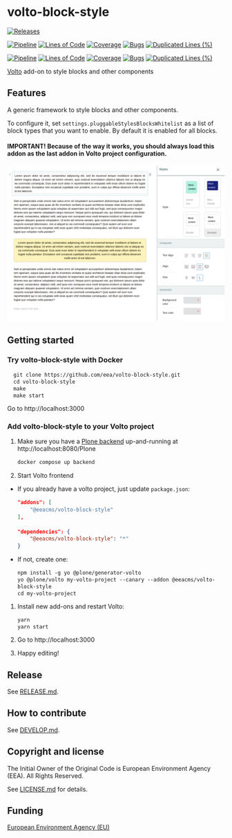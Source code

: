 # volto-block-style

[![Releases](https://img.shields.io/github/v/release/eea/volto-block-style)](https://github.com/eea/volto-block-style/releases)

[![Pipeline](https://ci.eionet.europa.eu/buildStatus/icon?job=volto-addons%2Fvolto-block-style%2Fmaster&subject=master)](https://ci.eionet.europa.eu/view/Github/job/volto-addons/job/volto-block-style/job/master/display/redirect)
[![Lines of Code](https://sonarqube.eea.europa.eu/api/project_badges/measure?project=volto-block-style-master&metric=ncloc)](https://sonarqube.eea.europa.eu/dashboard?id=volto-block-style-master)
[![Coverage](https://sonarqube.eea.europa.eu/api/project_badges/measure?project=volto-block-style-master&metric=coverage)](https://sonarqube.eea.europa.eu/dashboard?id=volto-block-style-master)
[![Bugs](https://sonarqube.eea.europa.eu/api/project_badges/measure?project=volto-block-style-master&metric=bugs)](https://sonarqube.eea.europa.eu/dashboard?id=volto-block-style-master)
[![Duplicated Lines (%)](https://sonarqube.eea.europa.eu/api/project_badges/measure?project=volto-block-style-master&metric=duplicated_lines_density)](https://sonarqube.eea.europa.eu/dashboard?id=volto-block-style-master)

[![Pipeline](https://ci.eionet.europa.eu/buildStatus/icon?job=volto-addons%2Fvolto-block-style%2Fdevelop&subject=develop)](https://ci.eionet.europa.eu/view/Github/job/volto-addons/job/volto-block-style/job/develop/display/redirect)
[![Lines of Code](https://sonarqube.eea.europa.eu/api/project_badges/measure?project=volto-block-style-develop&metric=ncloc)](https://sonarqube.eea.europa.eu/dashboard?id=volto-block-style-develop)
[![Coverage](https://sonarqube.eea.europa.eu/api/project_badges/measure?project=volto-block-style-develop&metric=coverage)](https://sonarqube.eea.europa.eu/dashboard?id=volto-block-style-develop)
[![Bugs](https://sonarqube.eea.europa.eu/api/project_badges/measure?project=volto-block-style-develop&metric=bugs)](https://sonarqube.eea.europa.eu/dashboard?id=volto-block-style-develop)
[![Duplicated Lines (%)](https://sonarqube.eea.europa.eu/api/project_badges/measure?project=volto-block-style-develop&metric=duplicated_lines_density)](https://sonarqube.eea.europa.eu/dashboard?id=volto-block-style-develop)

[Volto](https://github.com/plone/volto) add-on to style blocks and other components

## Features

A generic framework to style blocks and other components.

To configure it, set `settings.pluggableStylesBlocksWhitelist` as a list of
block types that you want to enable. By default it is enabled for all blocks.

#### IMPORTANT! Because of the way it works, you should always load this addon as the last addon in Volto project configuration.

![Screenshot](https://raw.githubusercontent.com/eea/volto-block-style/master/docs/screenshot.png)

## Getting started

### Try volto-block-style with Docker

      git clone https://github.com/eea/volto-block-style.git
      cd volto-block-style
      make
      make start

Go to http://localhost:3000

### Add volto-block-style to your Volto project

1. Make sure you have a [Plone backend](https://plone.org/download) up-and-running at http://localhost:8080/Plone

   ```Bash
   docker compose up backend
   ```

1. Start Volto frontend

* If you already have a volto project, just update `package.json`:

   ```JSON
   "addons": [
       "@eeacms/volto-block-style"
   ],

   "dependencies": {
       "@eeacms/volto-block-style": "*"
   }
   ```

* If not, create one:

   ```
   npm install -g yo @plone/generator-volto
   yo @plone/volto my-volto-project --canary --addon @eeacms/volto-block-style
   cd my-volto-project
   ```

1. Install new add-ons and restart Volto:

   ```
   yarn
   yarn start
   ```

1. Go to http://localhost:3000

1. Happy editing!

## Release

See [RELEASE.md](https://github.com/eea/volto-block-style/blob/master/RELEASE.md).

## How to contribute

See [DEVELOP.md](https://github.com/eea/volto-block-style/blob/master/DEVELOP.md).

## Copyright and license

The Initial Owner of the Original Code is European Environment Agency (EEA).
All Rights Reserved.

See [LICENSE.md](https://github.com/eea/volto-block-style/blob/master/LICENSE.md) for details.

## Funding

[European Environment Agency (EU)](http://eea.europa.eu)
